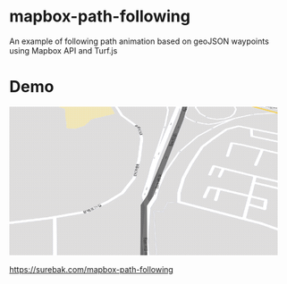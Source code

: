 # mapbox-path-following
An example of following path animation based on geoJSON waypoints using Mapbox API and Turf.js

# Demo

![Demo](./map_following.gif)

https://surebak.com/mapbox-path-following
